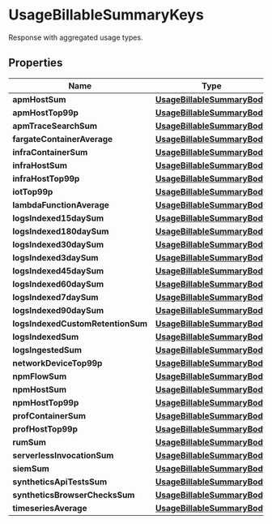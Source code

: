 # UsageBillableSummaryKeys

Response with aggregated usage types.

## Properties

| Name                              | Type                                                        | Description | Notes      |
| --------------------------------- | ----------------------------------------------------------- | ----------- | ---------- |
| **apmHostSum**                    | [**UsageBillableSummaryBody**](UsageBillableSummaryBody.md) |             | [optional] |
| **apmHostTop99p**                 | [**UsageBillableSummaryBody**](UsageBillableSummaryBody.md) |             | [optional] |
| **apmTraceSearchSum**             | [**UsageBillableSummaryBody**](UsageBillableSummaryBody.md) |             | [optional] |
| **fargateContainerAverage**       | [**UsageBillableSummaryBody**](UsageBillableSummaryBody.md) |             | [optional] |
| **infraContainerSum**             | [**UsageBillableSummaryBody**](UsageBillableSummaryBody.md) |             | [optional] |
| **infraHostSum**                  | [**UsageBillableSummaryBody**](UsageBillableSummaryBody.md) |             | [optional] |
| **infraHostTop99p**               | [**UsageBillableSummaryBody**](UsageBillableSummaryBody.md) |             | [optional] |
| **iotTop99p**                     | [**UsageBillableSummaryBody**](UsageBillableSummaryBody.md) |             | [optional] |
| **lambdaFunctionAverage**         | [**UsageBillableSummaryBody**](UsageBillableSummaryBody.md) |             | [optional] |
| **logsIndexed15daySum**           | [**UsageBillableSummaryBody**](UsageBillableSummaryBody.md) |             | [optional] |
| **logsIndexed180daySum**          | [**UsageBillableSummaryBody**](UsageBillableSummaryBody.md) |             | [optional] |
| **logsIndexed30daySum**           | [**UsageBillableSummaryBody**](UsageBillableSummaryBody.md) |             | [optional] |
| **logsIndexed3daySum**            | [**UsageBillableSummaryBody**](UsageBillableSummaryBody.md) |             | [optional] |
| **logsIndexed45daySum**           | [**UsageBillableSummaryBody**](UsageBillableSummaryBody.md) |             | [optional] |
| **logsIndexed60daySum**           | [**UsageBillableSummaryBody**](UsageBillableSummaryBody.md) |             | [optional] |
| **logsIndexed7daySum**            | [**UsageBillableSummaryBody**](UsageBillableSummaryBody.md) |             | [optional] |
| **logsIndexed90daySum**           | [**UsageBillableSummaryBody**](UsageBillableSummaryBody.md) |             | [optional] |
| **logsIndexedCustomRetentionSum** | [**UsageBillableSummaryBody**](UsageBillableSummaryBody.md) |             | [optional] |
| **logsIndexedSum**                | [**UsageBillableSummaryBody**](UsageBillableSummaryBody.md) |             | [optional] |
| **logsIngestedSum**               | [**UsageBillableSummaryBody**](UsageBillableSummaryBody.md) |             | [optional] |
| **networkDeviceTop99p**           | [**UsageBillableSummaryBody**](UsageBillableSummaryBody.md) |             | [optional] |
| **npmFlowSum**                    | [**UsageBillableSummaryBody**](UsageBillableSummaryBody.md) |             | [optional] |
| **npmHostSum**                    | [**UsageBillableSummaryBody**](UsageBillableSummaryBody.md) |             | [optional] |
| **npmHostTop99p**                 | [**UsageBillableSummaryBody**](UsageBillableSummaryBody.md) |             | [optional] |
| **profContainerSum**              | [**UsageBillableSummaryBody**](UsageBillableSummaryBody.md) |             | [optional] |
| **profHostTop99p**                | [**UsageBillableSummaryBody**](UsageBillableSummaryBody.md) |             | [optional] |
| **rumSum**                        | [**UsageBillableSummaryBody**](UsageBillableSummaryBody.md) |             | [optional] |
| **serverlessInvocationSum**       | [**UsageBillableSummaryBody**](UsageBillableSummaryBody.md) |             | [optional] |
| **siemSum**                       | [**UsageBillableSummaryBody**](UsageBillableSummaryBody.md) |             | [optional] |
| **syntheticsApiTestsSum**         | [**UsageBillableSummaryBody**](UsageBillableSummaryBody.md) |             | [optional] |
| **syntheticsBrowserChecksSum**    | [**UsageBillableSummaryBody**](UsageBillableSummaryBody.md) |             | [optional] |
| **timeseriesAverage**             | [**UsageBillableSummaryBody**](UsageBillableSummaryBody.md) |             | [optional] |
